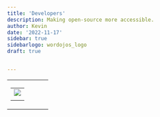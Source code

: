 ```yaml
---
title: 'Developers'
description: Making open-source more accessible.
author: Kevin
date: '2022-11-17'
sidebar: true
sidebarlogo: wordojos_logo
draft: true


---
```







<table border="0" cellpadding="0" cellspacing="0" width="600" id="templateColumns">
    <tr>
        <td align="center" valign="top" width="50%" class="templateColumnContainer">
            <table border="0" cellpadding="10" cellspacing="0" width="100%">
                <tr>
                    <td class="leftColumnContent">
                        <img src="/beer (5).png" class="columnImage" />
                    </td>
                </tr>
                <tr>
                    <td valign="top" class="leftColumnContent">